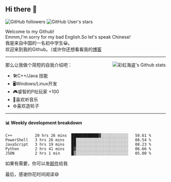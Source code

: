 ## Hi there 👋

![GitHub followers](https://img.shields.io/github/followers/mingmoe?style=social)
![GitHub User's stars](https://img.shields.io/github/stars/GOSCPS?style=social)

Welcome to my Github!  
Emmm,I'm sorry for my bad English.So let's speak Chinese!  
我是来自中国的一名初中学生😀。  
欢迎来到我的Github。（或许你还想看看我的[博客](https://blog.kawayi.moe/)
<hr>

<div align="right"><img alt="彩虹海盗's Github stats" align="right" src="https://github-readme-stats.vercel.app/api?username=mingmoe"/></div>

那么让我做个简短的自我介绍吧：  
+ 🛠️C++/Java 技能  
+ 🖥️Windows/Linux开发  
+ 🎮睿智的P社玩家 +100  
+ 🎵喜欢听音乐  
+ ⚙️喜欢造轮子
<hr>

#### 📊 Weekly development breakdown
<!--START_SECTION:waka-->
```text
C++          20 hrs 26 mins  ████████████▓░░░░░░░░░░░░   50.61 % 
PowerShell   3 hrs 26 mins   ██░░░░░░░░░░░░░░░░░░░░░░░   08.54 % 
JavaScript   3 hrs 19 mins   ██░░░░░░░░░░░░░░░░░░░░░░░   08.23 % 
Python       2 hrs 41 mins   █▓░░░░░░░░░░░░░░░░░░░░░░░   06.66 % 
JSON         2 hrs 1 min     █▒░░░░░░░░░░░░░░░░░░░░░░░   05.00 % 
```
<!--END_SECTION:waka-->

如果有需要，你可以发[邮件](mailto:me@kawayi.moe)给我

最后，感谢你花时间阅读😄

